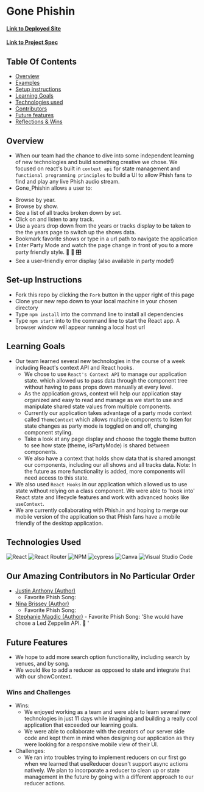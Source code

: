 # Gone Phishin
#### [Link to Deployed Site]()
#### [Link to Project Spec](https://frontend.turing.edu/projects/module-3/stretch.html)

## Table Of Contents
+ [Overview](#overview)
+ [Examples](#examples)
+ [Setup instructions](#setup-instructions)
+ [Learning Goals](#learning-goals)
+ [Technologies used](#technologies-used)
+ [Contributors](#contributors)
+ [Future features](#future-features)
+ [Reflections & Wins](#reflections-and-wins)

## Overview
+   When our team had the chance to dive into some independent learning of new technologies and build something creative we chose. We focused on react's built in `context api` for state management and `functional programming principles` to build a UI to allow Phish fans to find and play any live Phish audio stream.
+   Gone_Phishin allows a user to:
  - Browse by year.
  - Browse by show.
  - See a list of all tracks broken down by set.
  - Click on and listen to any track.
  - Use a years drop down from the years or tracks display to be taken to the the years page to switch up the shows data.
  - Bookmark favorite shows or type in a url path to navigate the application
  - Enter Party Mode and watch the page change in front of you to a more party friendly style. 🤪 🎉 🎛️
  - See a user-friendly error display (also available in party mode!)

## Set-up Instructions
  + Fork this repo by clicking the ```Fork``` button in the upper right of this page
  + Clone your new repo down to your local machine in your chosen directory
  + Type ```npm install``` into the command line to install all dependencies
  + Type ```npm start``` into to the command line to start the React app. A browser window will appear running a local host url

## Learning Goals
+ Our team learned several new technologies in the course of a week including React's context API and React hooks.
  - We chose to use `React's Context API` to manage our application state. which allowed us to pass data through the component tree without having to pass props down manually at every level.
  - As the application grows, context will help our application stay organized and easy to read and manage as we start to use and manipulate shared state values from multiple components.  
  - Currently our application takes advantage of a party mode context called `ThemeContext` which allows multiple components to listen for state changes as party mode is toggled on and off, changing component styling.
  - Take a look at any page display and choose the toggle theme button to see how state (theme, isPartyMode) is shared between components.
  - We also have a context that holds show data that is shared amongst our components, including our all shows and all tracks data. Note: In the future as more functionality is added, more components will need access to this state. 
+ We also used `React Hooks` in our application which allowed us to use state without relying on a class component. We were able to 'hook into' React state and lifecycle features and work with advanced hooks like `useContext`.
+ We are currently collaborating with Phish.in and hoping to merge our mobile version of the application so that Phish fans have a mobile friendly of the desktop application.

## Technologies Used

![React](https://img.shields.io/badge/react-%2320232a.svg?style=for-the-badge&logo=react&logoColor=%2361DAFB) ![React Router](https://img.shields.io/badge/React_Router-CA4245?style=for-the-badge&logo=react-router&logoColor=white) ![NPM](https://img.shields.io/badge/NPM-%23000000.svg?style=for-the-badge&logo=npm&logoColor=white) ![cypress](https://img.shields.io/badge/-cypress-%23E5E5E5?style=for-the-badge&logo=cypress&logoColor=058a5e) ![Canva](https://img.shields.io/badge/Canva-%2300C4CC.svg?style=for-the-badge&logo=Canva&logoColor=white) ![Visual Studio Code](https://img.shields.io/badge/Visual%20Studio%20Code-0078d7.svg?style=for-the-badge&logo=visual-studio-code&logoColor=white) 

## Our Amazing Contributors in No Particular Order
  + [Justin Anthony (Author)](https://github.com/justincanthony)
     - Favorite Phish Song: 
  + [Nina Brissey (Author)](https://github.com/ninabrissey)
    - Favorite Phish Song: 
   + [Stephanie Magdic (Author)](https://github.com/stephaniemagdic) 
    - Favorite Phish Song: 'She would have chose a Led Zeppelin API. 🤪 '

## Future Features
+ We hope to add more search option functionality, including search by venues, and by song.
+ We would like to add a reducer as opposed to state and integrate that with our showContext.

### Wins and Challenges
+ Wins:
  - We enjoyed working as a team and were able to learn several new technologies in just 11 days while imagining and building a really cool application that exceeded our learning goals.
  - We were able to collaborate with the creators of our server side code and kept them in mind when designing our application as they were looking for a responsive mobile view of their UI.
+ Challenges:
  - We ran into troubles trying to implement reducers on our first go when we learned that useReducer doesn't support async actions natively. We plan to incorporate a reducer to clean up or state management in the future by going with a different approach to our reducer actions.

